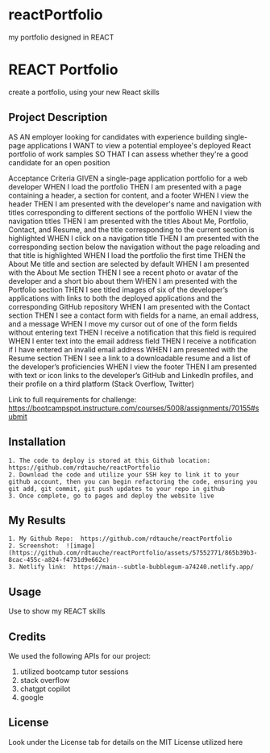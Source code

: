 # reactPortfolio
my portfolio designed in REACT

# REACT Portfolio
create a portfolio, using your new React skills

## Project Description

AS AN employer looking for candidates with experience building single-page applications
I WANT to view a potential employee's deployed React portfolio of work samples
SO THAT I can assess whether they're a good candidate for an open position

Acceptance Criteria
GIVEN a single-page application portfolio for a web developer
WHEN I load the portfolio
THEN I am presented with a page containing a header, a section for content, and a footer
WHEN I view the header
THEN I am presented with the developer's name and navigation with titles corresponding to different sections of the portfolio
WHEN I view the navigation titles
THEN I am presented with the titles About Me, Portfolio, Contact, and Resume, and the title corresponding to the current section is highlighted
WHEN I click on a navigation title
THEN I am presented with the corresponding section below the navigation without the page reloading and that title is highlighted
WHEN I load the portfolio the first time
THEN the About Me title and section are selected by default
WHEN I am presented with the About Me section
THEN I see a recent photo or avatar of the developer and a short bio about them
WHEN I am presented with the Portfolio section
THEN I see titled images of six of the developer’s applications with links to both the deployed applications and the corresponding GitHub repository
WHEN I am presented with the Contact section
THEN I see a contact form with fields for a name, an email address, and a message
WHEN I move my cursor out of one of the form fields without entering text
THEN I receive a notification that this field is required
WHEN I enter text into the email address field
THEN I receive a notification if I have entered an invalid email address
WHEN I am presented with the Resume section
THEN I see a link to a downloadable resume and a list of the developer’s proficiencies
WHEN I view the footer
THEN I am presented with text or icon links to the developer’s GitHub and LinkedIn profiles, and their profile on a third platform (Stack Overflow, Twitter)

Link to full requirements for challenge:  https://bootcampspot.instructure.com/courses/5008/assignments/70155#submit

## Installation

    1. The code to deploy is stored at this Github location:  https://github.com/rdtauche/reactPortfolio
    2. Download the code and utilize your SSH key to link it to your github account, then you can begin refactoring the code, ensuring you git add, git commit, git push updates to your repo in github
    3. Once complete, go to pages and deploy the website live

## My Results
    1. My Github Repo:  https://github.com/rdtauche/reactPortfolio
    2. Screenshot:  ![image](https://github.com/rdtauche/reactPortfolio/assets/57552771/865b39b3-8cac-455c-a824-f4731d9e662c)
    3. Netlify link:  https://main--subtle-bubblegum-a74240.netlify.app/
    

## Usage

Use to show my REACT skills

## Credits
We used the following APIs for our project:
1. utilized bootcamp tutor sessions
2. stack overflow
3. chatgpt copilot
4. google


## License

Look under the License tab for details on the MIT License utilized here